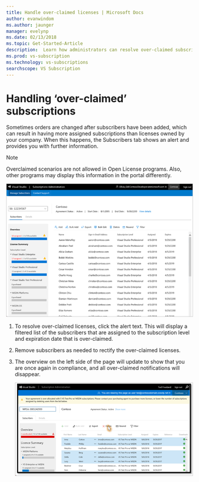 ```yaml
---
title: Handle over-claimed licenses | Microsoft Docs
author: evanwindom
ms.author: jaunger
manager: evelynp
ms.date: 02/13/2018
ms.topic: Get-Started-Article
description:  Learn how administrators can resolve over-claimed subscriptions
ms.prod: vs-subscription
ms.technology: vs-subscriptions
searchscope: VS Subscription
---
```


# Handling ‘over-claimed’ subscriptions

Sometimes orders are changed after subscribers have been added, which can result in having more assigned subscriptions than licenses owned by your company. When this happens, the Subscribers tab shows an alert and provides you with further information. 

> [!NOTE] 
> Overclaimed scenarios are not allowed in Open License programs.  Also, other programs may display this information in the portal differently. 

   <img alt="Notice of Over-claimed Subscriptions" src="_img\over-claimed\over-claimed-alert.png" style="border: 1px solid #CCCCCC" />

1.	To resolve over-claimed licenses, click the alert text. This will display a filtered list of the subscribers that are assigned to the subscription level and expiration date that is over-claimed. 

2.	Remove subscribers as needed to rectify the over-claimed licenses. 

3.	The overview on the left side of the page will update to show that you are once again in compliance, and all over-claimed notifications will disappear. 

    <img alt="Delete Over-claimed Subscriptions" src="_img\over-claimed\delete-over-claimed.png" style="border: 1px solid #CCCCCC" />